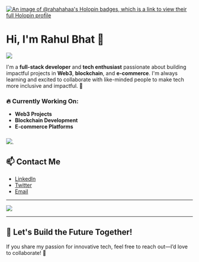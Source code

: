 [![An image of @rahahahaa's Holopin badges, which is a link to view their full Holopin profile](https://holopin.me/rahahahaa)](https://holopin.io/@rahahahaa)

# Hi, I'm Rahul Bhat 👋

![](https://media0.giphy.com/media/v1.Y2lkPTc5MGI3NjExMnphZDdnZjhsbXg2NGE3YjVpOXozN2poZnY4OXhreGl2aXFrZzl5ZyZlcD12MV9pbnRlcm5hbF9naWZfYnlfaWQmY3Q9Zw/6ib6KPmkeAjDTxMxij/giphy.gif)

I'm a **full-stack developer** and **tech enthusiast** passionate about building impactful projects in **Web3**, **blockchain**, and **e-commerce**. I'm always learning and excited to collaborate with like-minded people to make tech more inclusive and impactful. 🚀

### 🔥 Currently Working On:
- **Web3 Projects**
- **Blockchain Development**
- **E-commerce Platforms**

### 
![](https://media2.giphy.com/media/v1.Y2lkPTc5MGI3NjExODRsaHV5cTA4dmQ1ZzFucWIwY2pseWcwcG4zczNqcG45dG0xdnVkZyZlcD12MV9pbnRlcm5hbF9naWZfYnlfaWQmY3Q9Zw/78XCFBGOlS6keY1Bil/giphy.gif).

## 📫 Contact Me
- [LinkedIn](https://linkedin.com/in/rahulbhat06)
- [Twitter](https://x.com/RAHAHAHAA?t=AH_lyEkLLW2RH_eaB-9j2w&s=09)
- [Email](mailto:rahulbhat7169@gmail.com)

---
![](https://media1.giphy.com/media/v1.Y2lkPTc5MGI3NjExcWh0ejBoOTE4d2xzaHVpZDhrODEzY2w2d3d4d2MwMnAzamNldjJzcyZlcD12MV9pbnRlcm5hbF9naWZfYnlfaWQmY3Q9Zw/8m7nAJTYvzNUh54HQm/giphy.gif)

---

## 🌱 Let's Build the Future Together!
If you share my passion for innovative tech, feel free to reach out—I’d love to collaborate! 💬

